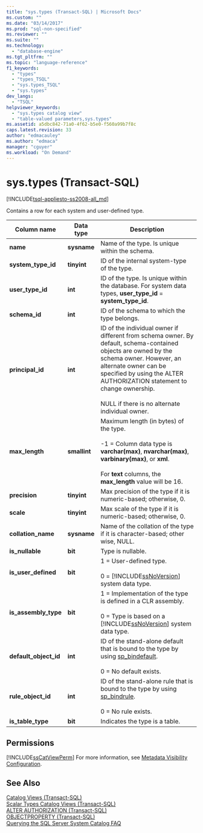 ```yaml
---
title: "sys.types (Transact-SQL) | Microsoft Docs"
ms.custom: ""
ms.date: "03/14/2017"
ms.prod: "sql-non-specified"
ms.reviewer: ""
ms.suite: ""
ms.technology: 
  - "database-engine"
ms.tgt_pltfrm: ""
ms.topic: "language-reference"
f1_keywords: 
  - "types"
  - "types_TSQL"
  - "sys.types_TSQL"
  - "sys.types"
dev_langs: 
  - "TSQL"
helpviewer_keywords: 
  - "sys.types catalog view"
  - "table-valued parameters,sys.types"
ms.assetid: a5dbc842-71a0-4f62-b5e0-f560a99b7f8c
caps.latest.revision: 33
author: "edmacauley"
ms.author: "edmaca"
manager: "cguyer"
ms.workload: "On Demand"
---
```

# sys.types (Transact-SQL)
[!INCLUDE[tsql-appliesto-ss2008-all_md](../../includes/tsql-appliesto-ss2008-all-md.md)]

  Contains a row for each system and user-defined type.  
  
|Column name|Data type|Description|  
|-----------------|---------------|-----------------|  
|**name**|**sysname**|Name of the type. Is unique within the schema.|  
|**system_type_id**|**tinyint**|ID of the internal system-type of the type.|  
|**user_type_id**|**int**|ID of the type. Is unique within the database. For system data types, **user_type_id** = **system_type_id**.|  
|**schema_id**|**int**|ID of the schema to which the type belongs.|  
|**principal_id**|**int**|ID of the individual owner if different from schema owner. By default, schema-contained objects are owned by the schema owner. However, an alternate owner can be specified by using the ALTER AUTHORIZATION statement to change ownership.<br /><br /> NULL if there is no alternate individual owner.|  
|**max_length**|**smallint**|Maximum length (in bytes) of the type.<br /><br /> -1 = Column data type is **varchar(max)**, **nvarchar(max)**, **varbinary(max)**, or **xml**.<br /><br /> For **text** columns, the **max_length** value will be 16.|  
|**precision**|**tinyint**|Max precision of the type if it is numeric-based; otherwise, 0.|  
|**scale**|**tinyint**|Max scale of the type if it is numeric-based; otherwise, 0.|  
|**collation_name**|**sysname**|Name of the collation of the type if it is character-based; other wise, NULL.|  
|**is_nullable**|**bit**|Type is nullable.|  
|**is_user_defined**|**bit**|1 = User-defined type.<br /><br /> 0 = [!INCLUDE[ssNoVersion](../../includes/ssnoversion-md.md)] system data type.|  
|**is_assembly_type**|**bit**|1 = Implementation of the type is defined in a CLR assembly.<br /><br /> 0 = Type is based on a [!INCLUDE[ssNoVersion](../../includes/ssnoversion-md.md)] system data type.|  
|**default_object_id**|**int**|ID of the stand-alone default that is bound to the type by using [sp_bindefault](../../relational-databases/system-stored-procedures/sp-bindefault-transact-sql.md).<br /><br /> 0 = No default exists.|  
|**rule_object_id**|**int**|ID of the stand-alone rule that is bound to the type by using [sp_bindrule](../../relational-databases/system-stored-procedures/sp-bindrule-transact-sql.md).<br /><br /> 0 = No rule exists.|  
|**is_table_type**|**bit**|Indicates the type is a table.|  
  
## Permissions  
 [!INCLUDE[ssCatViewPerm](../../includes/sscatviewperm-md.md)] For more information, see [Metadata Visibility Configuration](../../relational-databases/security/metadata-visibility-configuration.md).  
  
## See Also  
 [Catalog Views &#40;Transact-SQL&#41;](../../relational-databases/system-catalog-views/catalog-views-transact-sql.md)   
 [Scalar Types Catalog Views &#40;Transact-SQL&#41;](../../relational-databases/system-catalog-views/scalar-types-catalog-views-transact-sql.md)   
 [ALTER AUTHORIZATION &#40;Transact-SQL&#41;](../../t-sql/statements/alter-authorization-transact-sql.md)   
 [OBJECTPROPERTY &#40;Transact-SQL&#41;](../../t-sql/functions/objectproperty-transact-sql.md)   
 [Querying the SQL Server System Catalog FAQ](../../relational-databases/system-catalog-views/querying-the-sql-server-system-catalog-faq.md)  
  
  

